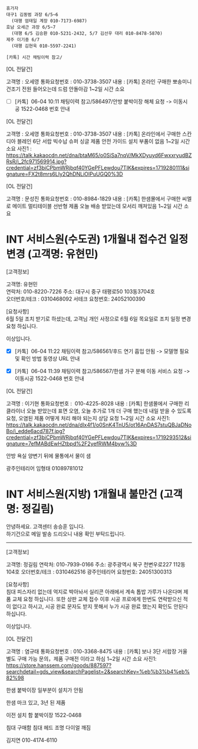 ```
휴가자
대구1 김동범 과장 6/5~6
  (대행 엄태일 계장 010-7173-6987)
호남 오세근 과장 6/5~7
  (대행 6/5 김승환 010-5231-2432, 5/7 김선우 대리 010-8478-5870)
제주 이기중 6/7
  (대행 김현욱 010-5597-2241)
```

```
[카톡] 시간 채팅이력 참고/
```


[OL 전달건]

고객명 : 오세영
통화요청번호 : 010-3738-3507
내용 : [카톡] 온라인 구매한 뽀송미니 건조기 전원 들어오는데 드럼 안돌아감
1~2일 시간 소요

- [ ] [카톡]  06-04 10:11 채팅이력 참고/586497/안방 붙박이장 해체 요청 -> 이동시공 1522-0468 번호 안내 

[OL 전달건]

고객명 : 오세영
통화요청번호 : 010-3738-3507
내용 : [카톡] 온라인에서 구매한 스칸디아 블레인 6단 서랍 빅수납 슈퍼 싱글 제품 안전 가이드 설치 부품이 없음
1~2일 시간 소요
사진1 : https://talk.kakaocdn.net/dna/btaM65/o0SiSa7nqV/MkXDyuyd6FwxxryudBZRsR/i_2fc971569914.jpg?credential=zf3biCPbmWRjbqf40YGePFLewdou7TIK&expires=1719280111&signature=FX2t8mrs6LIy2QhDNLiOIPuUGQ0%3D


[OL 전달건]

고객명 : 문성진
통화요청번호 : 010-8984-1829
내용 : [카톡] 한샘몰에서 구매한 씨엘로 메이트 멀티테이블 선반형 제품 오늘 배송 받았는데 모서리 깨져있음
1~2일 시간 소요


 # INT 서비스원(수도권) 1개월내 접수건 일정변경 (고객명: 유현민)

[고객정보]  
  
고객명: 유현민  
연락처: 010-8220-7226
주소: 대구시 중구 태평로50 103동3704호  
오더번호/테크 : 0310468092 서테크 
요청번호: 24052100390
  
[요청사항]  
6월 5일 조치 받기로 하셨는데, 고객님 개인 사정으로 6월 6일 목요일로 조치 일정 변경 요청 하십니다.
  
이상입니다.




- [x] [카톡]  06-04 11:22 채팅이력 참고/586561/후드 연기 흡입 안됨 -> 모델명 필요 및 확인 방법 동영상 URL 안내
- [x] [카톡]  06-04 11:39 채팅이력 참고/586567/한샘 가구 분해 이동 서비스 요청 -> 이동시공 1522-0468 번호 안내




[OL 전달건]

고객명 : 이기현
통화요청번호 :  010-4225-8028
내용 : [카톡] 한샘몰에서 구매한 리클라이너 오늘 받았는데 표면 오염, 오늘 추가로 1개 더 구매 했는데 내일 받을 수 있도록 요청, 오염된 제품 어떻게 처리 해야 되는지 상담 요청
1~2일 시간 소요
사진1: https://talk.kakaocdn.net/dna/dlx4f1/o0SnK4TnU5/ot16AnDAS7stuQBJaDNoBo/i_edde6acd787f.jpg?credential=zf3biCPbmWRjbqf40YGePFLewdou7TIK&expires=1719293512&signature=7efMABdEwHZtbpd%2F2yefRWM4byw%3D


안방 욕실 양변기 뒤에 물통에서 물이 샘 


광주인테리어 임형태 01089781012



 # INT 서비스원(지방) 1개월내 불만건  (고객명: 정길림)
 
안녕하세요. 고객센터 송승훈 입니다.  
하기건으로 메일 발송 드리오니 내용 확인 부탁드립니다. 

-------------------------------------------------------------------

[고객정보]  
  
고객명: 정길림
연락처: 010-7939-0166
주소: 광주광역시 북구 천변우로227 112동104호
오더번호/테크 : 0310462516 광주인테리어
요청번호: 24051300313
  
[요청사항]  
침대 피스자리 없는데 억지로 박아놔서 실리콘 아래에서 계속 톱밥 가루가 나온다며 제품 교체 요청 하십니다. 
또한 상판 교체 접수 이후 시공 프로에게 한번도 연락받으신 적이 없다고 하시고, 시공 완료 문자도 받지 못해서 누가 시공 완료 했는지 확인도 안된다 하십니다.
  
이상입니다.


[OL 전달건]

고객명 : 염규태
통화요청번호 : 010-3368-8475
내용 : [카톡] 보나 3단 서랍장 거울 별도 구매 가능 문의，제품 구매전 이라고 하심
1~2일 시간 소요
사진1: https://store.hanssem.com/goods/887597?searchdetail=gds_view&searchPagelist=2&searchKey=%eb%b3%b4%eb%82%98


한샘 붙박이장 일부분이 설치가 안됨

한샘 마크 있고, 3년 된 제품


이전 설치 함 
붙박이장 1522-0468

침대 구매함 침대 헤드 조명 다이얼 깨짐

김지연 010-4174-6110

